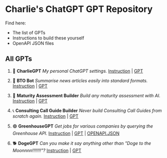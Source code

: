 # Charlie's ChatGPT GPT Repository

Find here:
- The list of GPTs
- Instructions to build these yourself
- OpenAPI JSON files


## All GPTs

1. 🤖 **CharlieGPT**
   _My personal ChatGPT settings._
   [Instruction](XXX) | [GPT](https://chat.openai.com/g/g-aqtpKQdYd-charliegpt)


2. 🌊 **BTO Bot**
   _Summarise news articles easily into standard formats._
   [Instruction](XXX) | [GPT](https://chat.openai.com/g/g-F0ro4mGQA-bto-bot)


3. 📝 **Maturity Assessment Builder**
   _Build any maturity assessment with AI._
   [Instruction](XXX) | [GPT](https://chat.openai.com/g/g-RmWEt03AK-maturity-assessment-builder)


4. 📞 **Consulting Call Guide Builder**
   _Never build Consulting Call Guides from scratch again._
   [Instruction](XXX) | [GPT](https://chat.openai.com/g/g-h8sSSpTA3-consulting-call-guide-builder)


5. 🟢 **GreenhouseGPT**
   _Get jobs for various companies by querying the Greenhouse API._
   [Instruction](XXX) | [GPT](https://chat.openai.com/g/g-PMDW3fUPs-greenhousegpt) | [OPENAPI.JSON](XXX)


6. 🐕 **DogeGPT**
   _Can you make it say anything other than "Doge to the Moonnnn!!!!!!!"?_
   [Instruction](XXX) | [GPT](https://chat.openai.com/g/g-oZTWbmFRQ-dogegpt)
